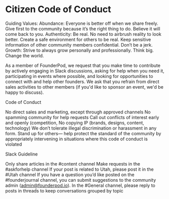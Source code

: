 # Citizen Code of Conduct

Guiding Values: 
Abundance: Everyone is better off when we share freely. Give first to the community because it’s the right thing to do. Believe it will come back to you. 
Authenticity: Be real. No need to airbrush reality to look better. Create a safe environment for others to be real. Keep sensitive information of other community members confidential. Don’t be a jerk.
Growth: Strive to always grow personally and professionally. Think big. Change the world. 


As a member of FounderPod, we request that you make time to contribute by actively engaging in Slack discussions, asking for help when you need it, participating in events where possible, and looking for opportunities to connect with and help other founders. We ask that you refrain from direct sales activities to other members (if you'd like to sponsor an event, we'd be happy to discuss).

Code of Conduct

No direct sales and marketing, except through approved channels
No spamming community for help requests
Call out conflicts of interest early and openly (competition,
No copying IP (brands, designs, content, technology)
We don’t tolerate illegal discrimination or harassment in any form. 
Stand up for others— help protect the standard of the community by appropriately intervening in situations where this code of conduct is violated

Slack Guideline

Only share articles in the #content channel
Make requests in the #askforhelp channel
If your post is related to Utah, please post it in the #Utah channel
If you have a question you’d like posted on the #founderjournal channel, you can submit suggestions to the community admin (admin@founderpod.io).
In the #General channel, please reply to posts in threads to keep conversations grouped by topic
